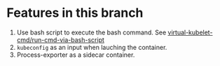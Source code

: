 # Features in this branch
1. Use bash script to execute the bash command. See [virtual-kubelet-cmd/run-cmd-via-bash-script](https://github.com/tsaie79/virtual-kubelet-cmd.git)
2. `kubeconfig` as an input when lauching the container.
3. Process-exporter as a sidecar container.

